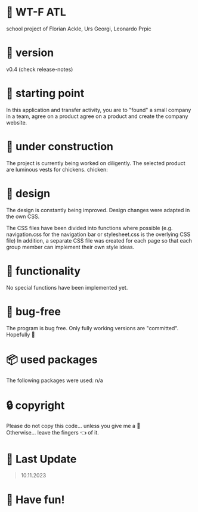 # :page_facing_up: WT-F ATL

school project of Florian Ackle, Urs Georgi, Leonardo Prpic

# :bookmark: version

v0.4 (check release-notes)

# :construction_worker: starting point

In this application and transfer activity, you are to "found" a small company in a team, agree on a product agree on a
product and create the company website.

# :wrench: under construction

The project is currently being worked on diligently.
The selected product are luminous vests for chickens. chicken:

# :art: design

The design is constantly being improved.
Design changes were adapted in the own CSS.

The CSS files have been divided into functions where possible (e.g. navigation.css for the navigation bar or stylesheet.css is the overlying CSS file)
In addition, a separate CSS file was created for each page so that each group member can implement their own style ideas.

# :construction: functionality

No special functions have been implemented yet.

# :bug: bug-free

The program is bug free. Only fully working versions are "committed". Hopefully :see_no_evil:

# :package: used packages

The following packages were used:
n/a

# :lock: copyright

Please do not copy this code... unless you give me a :cookie:
</br>
Otherwise... leave the fingers :point_left: of it.

# :date: Last Update

> 10.11.2023

# :rocket: Have fun!
